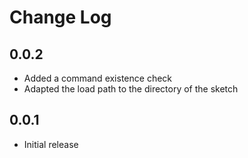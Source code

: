 # Change Log

## 0.0.2
- Added a command existence check
- Adapted the load path to the directory of the sketch

## 0.0.1
- Initial release
